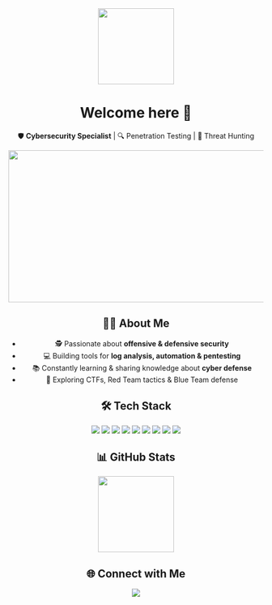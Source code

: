<div id="header" align="center">
  <img src="https://media2.giphy.com/media/v1.Y2lkPTc5MGI3NjExbzB0Z2R3NW00ajN4aDNrYXMyM3c0OGl2N2VzNXY5bmlmb2dudmR5NiZlcD12MV9pbnRlcm5hbF9naWZfYnlfaWQmY3Q9Zw/Cmr1OMJ2FN0B2/giphy.gif" width="150"/>
</div>
<div  id="header" align="center">

<h1 align="center">Welcome here 👋</h1>

<p align="center">
  🛡️ <b>Cybersecurity Specialist</b> | 🔍 Penetration Testing | 🧩 Threat Hunting
</p>

<div
<div align="center">
  <img src="https://media.giphy.com/media/dWesBcTLavkZuG35MI/giphy.gif" width="600" height="300"/>
</div>

## 👨‍💻 About Me
- 🕵️ Passionate about **offensive & defensive security**
- 💻 Building tools for **log analysis, automation & pentesting**
- 📚 Constantly learning & sharing knowledge about **cyber defense**
- 🚀 Exploring CTFs, Red Team tactics & Blue Team defense



## 🛠 Tech Stack
<p align="center">
  <img src="https://img.shields.io/badge/Python-3776AB?style=for-the-badge&logo=python&logoColor=white"/>
  <img src="https://img.shields.io/badge/Bash-4EAA25?style=for-the-badge&logo=gnu-bash&logoColor=white"/>
  <img src="https://img.shields.io/badge/Linux-FCC624?style=for-the-badge&logo=linux&logoColor=black"/>
  <img src="https://img.shields.io/badge/Wireshark-1679A7?style=for-the-badge&logo=wireshark&logoColor=white"/>
  <img src="https://img.shields.io/badge/Nmap-00457C?style=for-the-badge&logo=security&logoColor=white"/>
  <img src="https://img.shields.io/badge/Metasploit-2E74B5?style=for-the-badge&logo=exploitdb&logoColor=white"/>
  <img src="https://img.shields.io/badge/Burp_Suite-FF6633?style=for-the-badge&logo=burpsuite&logoColor=white"/>
  <img src="https://img.shields.io/badge/YARA-CC0000?style=for-the-badge&logo=virustotal&logoColor=white"/>
  <img src="https://img.shields.io/badge/Splunk-000000?style=for-the-badge&logo=splunk&logoColor=white"/>
</p>



## 📊 GitHub Stats
<p align="center">
  <img src="https://github-readme-stats.vercel.app/api?username=Four-sec0nds&show_icons=true&theme=tokyonight" height="150"/>
</p>

## 🌐 Connect with Me
<p align="center">
  <a href="https://t.me/Four_sec0nds">
    <img src="https://img.shields.io/badge/Telegram-2CA5E0?style=for-the-badge&logo=telegram&logoColor=white"/>
  </a>
</p>
